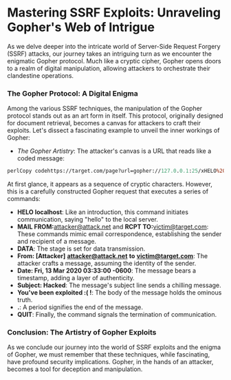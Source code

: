 # Mastering SSRF Exploits: Unraveling Gopher's Web of Intrigue

As we delve deeper into the intricate world of Server-Side Request Forgery (SSRF) attacks, our journey takes an intriguing turn as we encounter the enigmatic Gopher protocol. Much like a cryptic cipher, Gopher opens doors to a realm of digital manipulation, allowing attackers to orchestrate their clandestine operations.

### **The Gopher Protocol: A Digital Enigma**

Among the various SSRF techniques, the manipulation of the Gopher protocol stands out as an art form in itself. This protocol, originally designed for document retrieval, becomes a canvas for attackers to craft their exploits. Let's dissect a fascinating example to unveil the inner workings of Gopher:

* _The Gopher Artistry_: The attacker's canvas is a URL that reads like a coded message:

```perl
perlCopy codehttps://target.com/page?url=gopher://127.0.0.1:25/xHELO%20localhost%250d%250aMAIL%20FROM%3A%attacker@attack.net%3E%250d%250aRCPT%20TO%3A%3Cvictim@target.com%3E%250d%250aDATA%250d%250aFrom%3A%20%5BAttacker%5D%20%3Cattacker@attack.net%3E%250d%250aTo: <victime@target.com> %0d%250aDate: Fri, 13 Mar 2020 03:33:00 -0600%250d%250aSubject: Hacked%250d%250a%250d%250aYou've been exploited :(%20%21%250d%250a%250d%250a%250d%250a.%250d%250aQUIT%250d%250a
```

At first glance, it appears as a sequence of cryptic characters. However, this is a carefully constructed Gopher request that executes a series of commands:

* **HELO localhost**: Like an introduction, this command initiates communication, saying "hello" to the local server.
* **MAIL FROM:**[attacker@attack.net](mailto:attacker@attack.net) and **RCPT TO:**[victim@target.com](mailto:victim@target.com): These commands mimic email correspondence, establishing the sender and recipient of a message.
* **DATA**: The stage is set for data transmission.
* **From: \[Attacker]** [**attacker@attack.net**](mailto:attacker@attack.net) **to** [**victim@target.com**](mailto:victim@target.com): The attacker crafts a message, assuming the identity of the sender.
* **Date: Fri, 13 Mar 2020 03:33:00 -0600**: The message bears a timestamp, adding a layer of authenticity.
* **Subject: Hacked**: The message's subject line sends a chilling message.
* **You've been exploited :( !**: The body of the message holds the ominous truth.
* **.**: A period signifies the end of the message.
* **QUIT**: Finally, the command signals the termination of communication.

### **Conclusion: The Artistry of Gopher Exploits**

As we conclude our journey into the world of SSRF exploits and the enigma of Gopher, we must remember that these techniques, while fascinating, have profound security implications. Gopher, in the hands of an attacker, becomes a tool for deception and manipulation.
